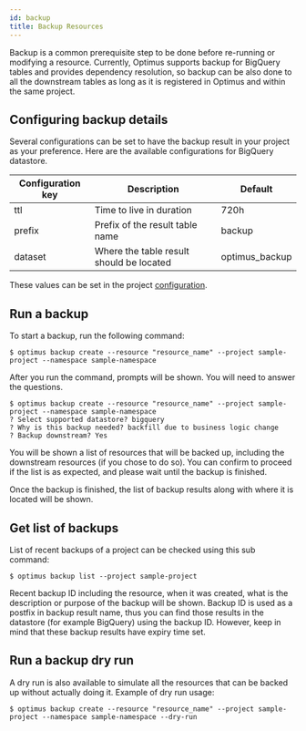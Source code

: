 ```yaml
---
id: backup
title: Backup Resources
---
```


Backup is a common prerequisite step to be done before re-running or modifying a resource. Currently, Optimus supports 
backup for BigQuery tables and provides dependency resolution, so backup can be also done to all the downstream tables 
as long as it is registered in Optimus and within the same project.

## Configuring backup details

Several configurations can be set to have the backup result in your project as your preference. Here are the 
available configurations for BigQuery datastore.

Configuration key | Description                              | Default        |
------------------|------------------------------------------|----------------|
ttl               | Time to live in duration                 | 720h           |
prefix            | Prefix of the result table name          | backup         |
dataset           | Where the table result should be located | optimus_backup |

These values can be set in the project [configuration](../getting-started/configuration.md).


## Run a backup

To start a backup, run the following command:

```shell
$ optimus backup create --resource "resource_name" --project sample-project --namespace sample-namespace
```

After you run the command, prompts will be shown. You will need to answer the questions.

```
$ optimus backup create --resource "resource_name" --project sample-project --namespace sample-namespace
? Select supported datastore? bigquery
? Why is this backup needed? backfill due to business logic change
? Backup downstream? Yes
```

You will be shown a list of resources that will be backed up, including the downstream resources (if you chose to do so).
You can confirm to proceed if the list is as expected, and please wait until the backup is finished.

Once the backup is finished, the list of backup results along with where it is located will be shown.


## Get list of backups

List of recent backups of a project can be checked using this sub command:

```shell
$ optimus backup list --project sample-project
```

Recent backup ID including the resource, when it was created, what is the description or purpose of the backup will be 
shown. Backup ID is used as a postfix in backup result name, thus you can find those results in the datastore 
(for example BigQuery) using the backup ID. However, keep in mind that these backup results have expiry time set.

## Run a backup dry run

A dry run is also available to simulate all the resources that can be backed up without actually doing it. Example of dry 
run usage:

```shell
$ optimus backup create --resource "resource_name" --project sample-project --namespace sample-namespace --dry-run
```
